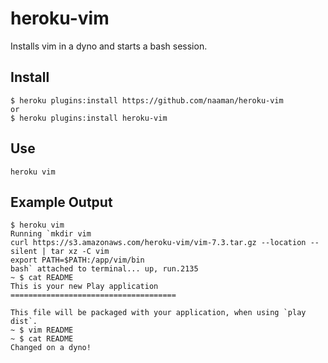 heroku-vim
==========

Installs vim in a dyno and starts a bash session.

## Install

```
$ heroku plugins:install https://github.com/naaman/heroku-vim
or
$ heroku plugins:install heroku-vim

```

## Use

```
heroku vim
```

## Example Output
```
$ heroku vim
Running `mkdir vim
curl https://s3.amazonaws.com/heroku-vim/vim-7.3.tar.gz --location --silent | tar xz -C vim
export PATH=$PATH:/app/vim/bin
bash` attached to terminal... up, run.2135
~ $ cat README
This is your new Play application
=====================================

This file will be packaged with your application, when using `play dist`.
~ $ vim README
~ $ cat README
Changed on a dyno!
```
